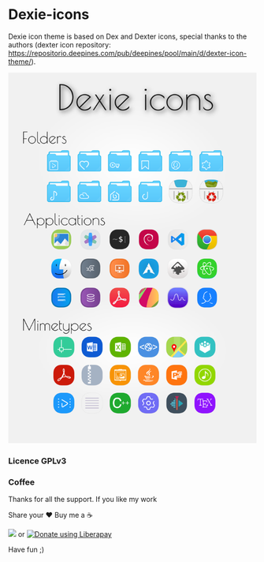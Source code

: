 # Dexie-icons

Dexie icon theme is based on Dex and Dexter icons, special thanks to the authors (dexter icon repository: https://repositorio.deepines.com/pub/deepines/pool/main/d/dexter-icon-theme/).


![image](https://raw.githubusercontent.com/adhec/Dexie-icons/master/images/version_0_1.png)

### Licence GPLv3

### Coffee

Thanks for all the support. If you like my work 

Share your ❤️ Buy me a ☕

[<img src="https://www.paypalobjects.com/webstatic/en_US/i/buttons/PP_logo_h_100x26.png"  style="width:72px;">](https://www.paypal.com/cgi-bin/webscr?cmd=_s-xclick&hosted_button_id=V9Q8MK9CKSQW8&source=url)  or  [<img alt="Donate using Liberapay" src="https://liberapay.com/assets/widgets/donate.svg">](https://liberapay.com/_adhe_/donate)

Have fun ;)